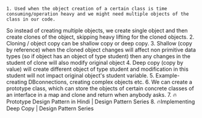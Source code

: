 	1. Used when the object creation of a certain class is time consuming/operation heavy and we might need multiple objects of the class in our code.
So instead of creating multiple objects, we create single object and then create clones of the object, skipping heavy lifting for the cloned objects.
	2. Cloning / object copy can be shallow copy or deep copy.
	3. Shallow (copy by reference) when the cloned object changes will affect non primitive data types (so if object has an object of type student) then any changes in the student of clone will also modify original object
	4. Deep copy (copy by value) will create different object of type student and modification in this student will not impact original object's student variable.
	5. Example- creating DBconnections, creating complex objects etc.
	6. We can create a prototype class, which can store the objects of certain concrete classes of an interface in a map and clone and return when anybody asks.
	7. 🔥Prototype Design Pattern in Hindi | Design Pattern Series 
	8. 🔥Implementing Deep Copy | Design Pattern Series

